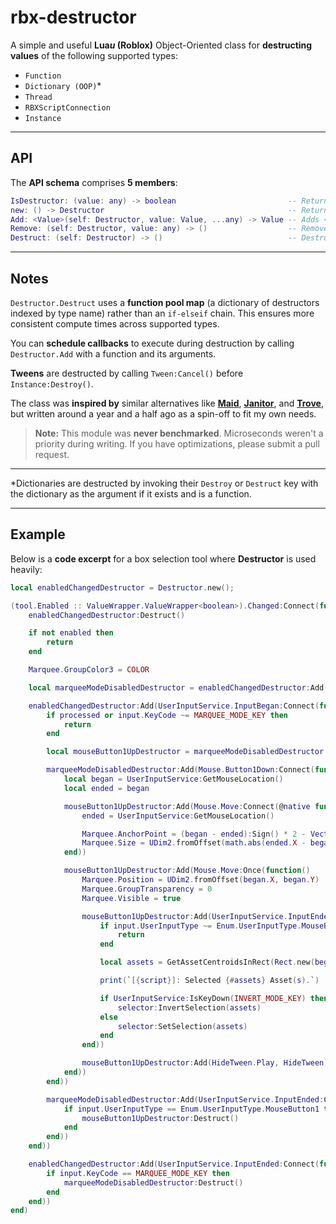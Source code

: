 # rbx-destructor

A simple and useful **Lua*u* (Roblox)** Object-Oriented class for **destructing values** of the following supported types:
- `Function`
- `Dictionary (OOP)`*
- `Thread`
- `RBXScriptConnection`
- `Instance`

---

## API

The **API schema** comprises **5 members**:

```lua
IsDestructor: (value: any) -> boolean                         -- Returns a <strong>boolean</strong> indicating whether <code>value</code> is a <strong>Destructor</strong>.
new: () -> Destructor                                         -- Returns a new <strong>Destructor</strong> object.
Add: <Value>(self: Destructor, value: Value, ...any) -> Value -- Adds <code>value</code> to the <strong>Destructor</strong>.
Remove: (self: Destructor, value: any) -> ()                  -- Removes <code>value</code> from the <strong>Destructor</strong>.
Destruct: (self: Destructor) -> ()                            -- Destructs all <strong>values</strong> in the <strong>Destructor</strong>.
```

---

## Notes

`Destructor.Destruct` uses a **function pool map** (a dictionary of destructors indexed by type name) rather than an `if-elseif` chain. This ensures more consistent compute times across supported types.

You can **schedule callbacks** to execute during destruction by calling `Destructor.Add` with a function and its arguments.

**Tweens** are destructed by calling `Tween:Cancel()` before `Instance:Destroy()`.

The class was **inspired by** similar alternatives like [**Maid**](https://github.com/Quenty/NevermoreEngine/blob/main/src/maid/src/Shared/Maid.lua), [**Janitor**](https://github.com/howmanysmall/Janitor), and [**Trove**](https://github.com/Sleitnick/RbxUtil/blob/main/modules/trove/init.luau), but written around a year and a half ago as a spin-off to fit my own needs.

> **Note:** This module was **never benchmarked**. Microseconds weren't a priority during writing. If you have optimizations, please submit a pull request.

---

*Dictionaries are destructed by invoking their `Destroy` or `Destruct` key with the dictionary as the argument if it exists and is a function.

---

## Example

Below is a **code excerpt** for a box selection tool where **Destructor** is used heavily:

```lua
local enabledChangedDestructor = Destructor.new();

(tool.Enabled :: ValueWrapper.ValueWrapper<boolean>).Changed:Connect(function(enabled: boolean)
	enabledChangedDestructor:Destruct()

	if not enabled then
		return
	end

	Marquee.GroupColor3 = COLOR

	local marqueeModeDisabledDestructor = enabledChangedDestructor:Add(Destructor.new())

	enabledChangedDestructor:Add(UserInputService.InputBegan:Connect(function(input, processed)
		if processed or input.KeyCode ~= MARQUEE_MODE_KEY then
			return
		end

		local mouseButton1UpDestructor = marqueeModeDisabledDestructor:Add(Destructor.new())

		marqueeModeDisabledDestructor:Add(Mouse.Button1Down:Connect(function()
			local began = UserInputService:GetMouseLocation()
			local ended = began

			mouseButton1UpDestructor:Add(Mouse.Move:Connect(@native function()
				ended = UserInputService:GetMouseLocation()

				Marquee.AnchorPoint = (began - ended):Sign() * 2 - Vector2.one
				Marquee.Size = UDim2.fromOffset(math.abs(ended.X - began.X), math.abs(ended.Y - began.Y))
			end))

			mouseButton1UpDestructor:Add(Mouse.Move:Once(function()
				Marquee.Position = UDim2.fromOffset(began.X, began.Y)
				Marquee.GroupTransparency = 0
				Marquee.Visible = true

				mouseButton1UpDestructor:Add(UserInputService.InputEnded:Connect(function(input)
					if input.UserInputType ~= Enum.UserInputType.MouseButton1 then
						return
					end

					local assets = GetAssetCentroidsInRect(Rect.new(began:Min(ended), began:Max(ended)))

					print(`[{script}]: Selected {#assets} Asset(s).`)

					if UserInputService:IsKeyDown(INVERT_MODE_KEY) then
						selector:InvertSelection(assets)
					else
						selector:SetSelection(assets)
					end
				end))

				mouseButton1UpDestructor:Add(HideTween.Play, HideTween)
			end))
		end))

		marqueeModeDisabledDestructor:Add(UserInputService.InputEnded:Connect(function(input)
			if input.UserInputType == Enum.UserInputType.MouseButton1 then
				mouseButton1UpDestructor:Destruct()
			end
		end))
	end))

	enabledChangedDestructor:Add(UserInputService.InputEnded:Connect(function(input)
		if input.KeyCode == MARQUEE_MODE_KEY then
			marqueeModeDisabledDestructor:Destruct()
		end
	end))
end)
```
